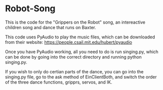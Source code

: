 # Robot-Song

This is the code for the "Grippers on the Robot" song, an intereactive children song and dance that runs on Baxter. 

This code uses PyAudio to play the music files, which can be downloaded from their website: https://people.csail.mit.edu/hubert/pyaudio

Once you have PyAudio working, all you need to do is run singing.py, which can be done by going into the correct directory and running python singing.py.

If you wish to only do certian parts of the dance, you can go into the singing.py file, go to the ask method of EinClientBoth, and switch the order of the three dance functions, gripprs, servos, and IK.
